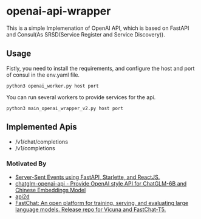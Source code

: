 # openai-api-wrapper
This is a simple Implemenation of OpenAI API, which is based on FastAPI and Consul(As SRSD(Service Register and Service Discovery)).
## Usage
Fistly, you need to install the requirements, and configure the host and port of consul in the env.yaml file.
```
python3 openai_worker.py host port
```
You can run several workers to provide services for the api.
```
python3 main_openai_wrapper_v2.py host port
```

## Implemented Apis
- /v1/chat/completions
- /v1/completions

### Motivated By
- [Server-Sent Events using FastAPI, Starlette, and ReactJS.](https://github.com/harshitsinghai77/server-sent-events-using-fastapi-and-reactjs)
- [chatglm-openai-api - Provide OpenAI style API for ChatGLM-6B and Chinese Embeddings Model](https://github.com/ninehills/chatglm-openai-api)
- [api2d](https://api2d.com/)
- [FastChat: An open platform for training, serving, and evaluating large language models. Release repo for Vicuna and FastChat-T5.](https://github.com/lm-sys/FastChat)
